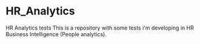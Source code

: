 # HR_Analytics
HR Analytics tests
This is a repository with some tests i'm developing in HR Business Intelligence (People analytics).
